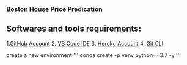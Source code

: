 
### Boston House Price Predication

## Softwares and tools requirements:

1.[GitHub Account](https://github.com)
2. [VS Code IDE](https://code.visualstudio.com/)
3. [Heroku Account](https://heroku.com)
4. [Git CLI](https://git-scm.com/downloads)


create  a new environment
'''
conda create -p venv python==3.7 -y
'''